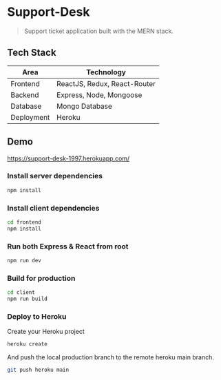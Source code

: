 # Support-Desk

> Support ticket application built with the MERN stack.

## Tech Stack

| Area       | Technology                   |
| ---------- | ---------------------------- |
| Frontend   | ReactJS, Redux, React-Router |
| Backend    | Express, Node, Mongoose      |
| Database   | Mongo Database               |
| Deployment | Heroku                       |

## Demo

https://support-desk-1997.herokuapp.com/

### Install server dependencies

```bash
npm install
```

### Install client dependencies

```bash
cd frontend
npm install
```

### Run both Express & React from root

```bash
npm run dev
```

### Build for production

```bash
cd client
npm run build
```

### Deploy to Heroku

Create your Heroku project

```bash
heroku create
```

And push the local production branch to the remote heroku main branch.

```bash
git push heroku main
```
